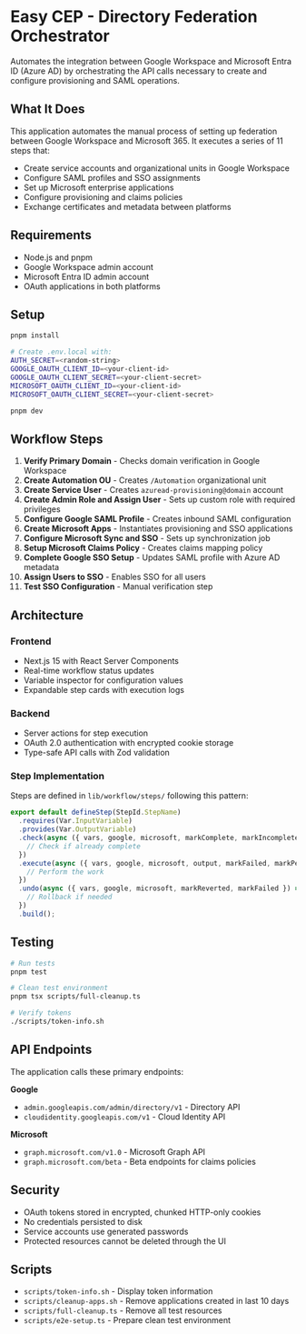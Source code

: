 # Easy CEP - Directory Federation Orchestrator

Automates the integration between Google Workspace and Microsoft Entra ID (Azure AD) by orchestrating the API calls necessary to create and configure provisioning and SAML operations.

## What It Does

This application automates the manual process of setting up federation between Google Workspace and Microsoft 365. It executes a series of 11 steps that:

- Create service accounts and organizational units in Google Workspace
- Configure SAML profiles and SSO assignments
- Set up Microsoft enterprise applications
- Configure provisioning and claims policies
- Exchange certificates and metadata between platforms

## Requirements

- Node.js and pnpm
- Google Workspace admin account
- Microsoft Entra ID admin account
- OAuth applications in both platforms

## Setup

```bash
pnpm install

# Create .env.local with:
AUTH_SECRET=<random-string>
GOOGLE_OAUTH_CLIENT_ID=<your-client-id>
GOOGLE_OAUTH_CLIENT_SECRET=<your-client-secret>
MICROSOFT_OAUTH_CLIENT_ID=<your-client-id>
MICROSOFT_OAUTH_CLIENT_SECRET=<your-client-secret>

pnpm dev
```

## Workflow Steps

1. **Verify Primary Domain** - Checks domain verification in Google Workspace
2. **Create Automation OU** - Creates `/Automation` organizational unit
3. **Create Service User** - Creates `azuread-provisioning@domain` account
4. **Create Admin Role and Assign User** - Sets up custom role with required privileges
5. **Configure Google SAML Profile** - Creates inbound SAML configuration
6. **Create Microsoft Apps** - Instantiates provisioning and SSO applications
7. **Configure Microsoft Sync and SSO** - Sets up synchronization job
8. **Setup Microsoft Claims Policy** - Creates claims mapping policy
9. **Complete Google SSO Setup** - Updates SAML profile with Azure AD metadata
10. **Assign Users to SSO** - Enables SSO for all users
11. **Test SSO Configuration** - Manual verification step

## Architecture

### Frontend
- Next.js 15 with React Server Components
- Real-time workflow status updates
- Variable inspector for configuration values
- Expandable step cards with execution logs

### Backend
- Server actions for step execution
- OAuth 2.0 authentication with encrypted cookie storage
- Type-safe API calls with Zod validation

### Step Implementation

Steps are defined in `lib/workflow/steps/` following this pattern:

```typescript
export default defineStep(StepId.StepName)
  .requires(Var.InputVariable)
  .provides(Var.OutputVariable)
  .check(async ({ vars, google, microsoft, markComplete, markIncomplete, markCheckFailed }) => {
    // Check if already complete
  })
  .execute(async ({ vars, google, microsoft, output, markFailed, markPending }) => {
    // Perform the work
  })
  .undo(async ({ vars, google, microsoft, markReverted, markFailed }) => {
    // Rollback if needed
  })
  .build();
```

## Testing

```bash
# Run tests
pnpm test

# Clean test environment
pnpm tsx scripts/full-cleanup.ts

# Verify tokens
./scripts/token-info.sh
```

## API Endpoints

The application calls these primary endpoints:

**Google**
- `admin.googleapis.com/admin/directory/v1` - Directory API
- `cloudidentity.googleapis.com/v1` - Cloud Identity API

**Microsoft**
- `graph.microsoft.com/v1.0` - Microsoft Graph API
- `graph.microsoft.com/beta` - Beta endpoints for claims policies

## Security

- OAuth tokens stored in encrypted, chunked HTTP-only cookies
- No credentials persisted to disk
- Service accounts use generated passwords
- Protected resources cannot be deleted through the UI

## Scripts

- `scripts/token-info.sh` - Display token information
- `scripts/cleanup-apps.sh` - Remove applications created in last 10 days
- `scripts/full-cleanup.ts` - Remove all test resources
- `scripts/e2e-setup.ts` - Prepare clean test environment
